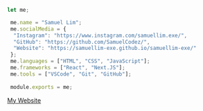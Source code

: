 ```js
let me;

 me.name = "Samuel Lim";
 me.socialMedia = {
  "Instagram": "https://www.instagram.com/samuellim.exe/",
  "GitHub": "https://github.com/SamuelCodez/",
  "Website": "https://samuellim-exe.github.io/samuellim-exe/"
 };
 me.languages = ["HTML", "CSS", "JavaScript"];
 me.frameworks = ["React", "Next.JS"];
 me.tools = ["VSCode", "Git", "GitHub"];
 
 module.exports = me;
```
[My Website](https://samuellim-exe.github.io/samuellim-exe/)

